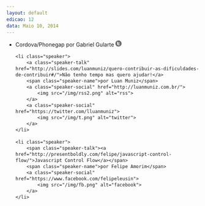 ```yaml
---
layout: default
edicao: 12
data: Maio 10, 2014
---
```

<ul class="speakers">
    <li class="speaker">
        <span class="speaker-talk">Cordova/Phonegap</span>
        <span class="speaker-name">por Gabriel Gularte</span>
        <a class="speaker-social" href="https://twitter.com/gabrielfgularte">
            <img src="/img/t.png" alt="twitter">
        </a>
    </li>

    <li class="speaker">
        <a class="speaker-talk" href="http://slides.com/luanmuniz/quero-contribuir-as-dificuldades-de-contribuir#/">Não tenho tempo mas quero ajudar!</a>
        <span class="speaker-name">por Luan Muniz</span>
        <a class="speaker-social" href="http://luanmuniz.com.br/">
            <img src="/img/rss2.png" alt="rss">
        </a>
        <a class="speaker-social" href="https://twitter.com/lluanmuniz">
            <img src="/img/t.png" alt="twitter">
        </a>
    </li>

    <li class="speaker">
        <span class="speaker-talk"><a href="http://presentboldly.com/felipe/javascript-control-flow/">Javascript Control Flow</a></span>
        <span class="speaker-name">por Felipe Amorim</span>
        <a class="speaker-social" href="https://www.facebook.com/felipeleusin">
            <img src="/img/fb.png" alt="facebook">
        </a>
    </li>
</ul>
